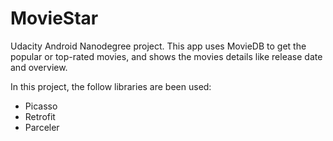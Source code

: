 # MovieStar

Udacity Android Nanodegree project.
This app uses MovieDB to get the popular or top-rated movies, and shows the movies details like release date and overview.
 
In this project, the follow libraries are been used:
 
 - Picasso
 - Retrofit
 - Parceler
